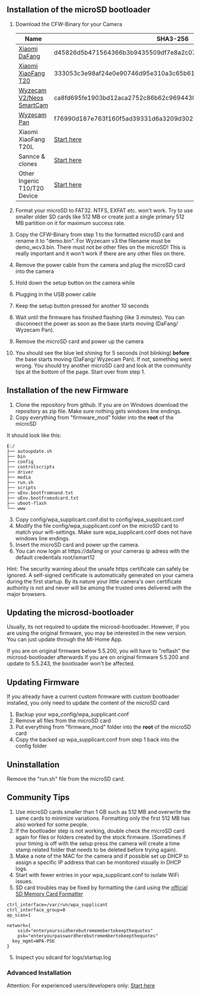## Installation of the microSD bootloader

1. Download the CFW-Binary for your Camera

    Name | SHA3-256 
    --- | --- 
    [Xiaomi DaFang](https://github.com/EliasKotlyar/Xiaomi-Dafang-Hacks/raw/master/hacks/cfw/dafang/cfw-1.3.bin) | d45826d5b471564366b3b9435509df7e8a2c0720656ea2b4bcac6dd0b42cc3eb
    [Xiaomi XiaoFang T20](https://github.com/EliasKotlyar/Xiaomi-Dafang-Hacks/raw/master/hacks/cfw/xiaofang/cfw-1.0.bin) | 333053c3e98af24e0e90746d95e310a3c65b61f697288f974b702a5bcbba48a9
    [Wyzecam V2/Neos SmartCam](https://github.com/EliasKotlyar/Xiaomi-Dafang-Hacks/raw/master/hacks/cfw/wyzecam_v2/cfw-1.2.bin) | ca8fd695fe1903bd12aca2752c86b62c9694430c9c41b2804b006c22e84f409d
    [Wyzecam Pan](https://github.com/EliasKotlyar/Xiaomi-Dafang-Hacks/raw/master/hacks/cfw/wyzecam_pan/cfw-1.0.bin) | f76990d187e763f160f5ad39331d6a3209d3025fe3719cb43c92dbad92cebba2
    Xiaomi XiaoFang T20L | [Start here](/hacks/install_cfw_t10l.md.md)
    Sannce & clones | [Start here](/hacks/install_sannce.md)
    Other Ingenic T10/T20 Device | [Start here](/hacks/newdevices.md)

2. Format your microSD to FAT32. NTFS, EXFAT etc. won't work. Try to use smaller older SD cards like 512 MB or create just a single primary 512 MB partition on it for maximum success rate.
3. Copy the CFW-Binary from step 1 to the formatted microSD card and rename it to "demo.bin". For Wyzecam v3 the filename must be demo_wcv3.bin. There must not be other files on the microSD! This is really important and it won't work if there are any other files on there.
4. Remove the power cable from the camera and plug the microSD card into the camera
5. Hold down the setup button on the camera while
6. Plugging in the USB power cable
7. Keep the setup button pressed for another 10 seconds
8. Wait until the firmware has finished flashing (like 3 minutes). You can disconnect the power as soon as the base starts moving (DaFang/ Wyzecam Pan).
9. Remove the microSD card and power up the camera
10. You should see the blue led shining for 5 seconds (not blinking) **before** the base starts moving (DaFang/ Wyzecam Pan). If not, something went wrong. You should try another microSD card and look at the community tips at the bottom of the page. Start over from step 1.

## Installation of the new Firmware

1. Clone the repository from github. If you are on Windows download the repository as zip file. Make sure nothing gets windows line endings.
2. Copy everything from "firmware_mod" folder into the **root** of the microSD

It should look like this:
```
E:/
├── autoupdate.sh
├── bin
├── config
├── controlscripts
├── driver
├── media
├── run.sh
├── scripts
├── uEnv.bootfromnand.txt
├── uEnv.bootfromsdcard.txt
├── uboot-flash
└── www

```

3. Copy config/wpa_supplicant.conf.dist to config/wpa_supplicant.conf
4. Modify the file config/wpa_supplicant.conf on the microSD card to match your wifi-settings. Make sure wpa_supplicant.conf does not have windows line endings.
5. Insert the microSD card and power up the camera.
6. You can now login at https://dafang or your cameras ip adress with the default credentials root/ismart12

Hint: The security warning about the unsafe https certificate can safely be ignored. A self-signed certificate is automatically generated on your camera during the first startup. By its nature your little camera's own certificate authority is not and never will be among the trusted ones delivered with the major browsers. 

## Updating the microsd-bootloader

Usually, its not required to update the microsd-bootloader. However, if you are using the original firmware, you may be interested in the new version.
You can just update through the MI-Home App.

If you are on original firmware below 5.5.200, you will have to "reflash" the microsd-bootloader afterwards
If you are on original firmware 5.5.200 and update to 5.5.243, the bootloader won't be affected.


## Updating Firmware

If you already have a current custom firmware with custom bootloader installed, you only need to update the content of the microSD card

1. Backup your wpa_config/wpa_supplicant.conf
2. Remove all files from the microSD card
3. Put everything from "firmware_mod" folder into the **root** of the microSD card
4. Copy the backed up wpa_supplicant.conf from step 1 back into the config folder


## Uninstallation

Remove the "run.sh" file from the microSD card.

## Community Tips

1. Use microSD cards smaller than 1 GB such as 512 MB and overwrite the same cards to minimize variations. Formatting only the first 512 MB has also worked for some people.
2. If the bootloader step is not working, double check the microSD card again for files or folders created by the stock firmware. (Sometimes if your timing is off with the setup press the camera will create a time stamp related folder that needs to be deleted before trying again).
3. Make a note of the MAC for the camera and if possible set up DHCP to assign a specific IP address that can be monitored visually in DHCP logs.
4. Start with fewer entries in your wpa_supplicant.conf to isolate WiFi issues.
5. SD card troubles may be fixed by formatting the card using the <a href = 'https://www.sdcard.org/downloads/formatter/'>official SD Memory Card Formatter</a>
```
ctrl_interface=/var/run/wpa_supplicant
ctrl_interface_group=0
ap_scan=1

network={
	ssid="enteryourssidherebutrememebertokeepthequotes"
	psk="enteryourpasswordherebutremembertokeepthequotes"
  key_mgmt=WPA-PSK
}
```
5. Inspect you sdcard for logs/startup.log 


### Advanced Installation

Attention: For experienced users/developers only:
[Start here](/hacks/install_sdcard.md)



